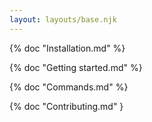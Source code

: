 ```yaml
---
layout: layouts/base.njk
---
```


{% doc "Installation.md" %}

{% doc "Getting started.md" %}

{% doc "Commands.md" %}

{% doc "Contributing.md" }